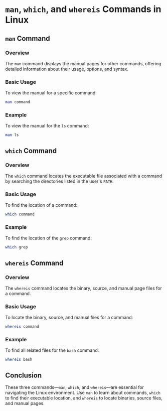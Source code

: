 
# `man`, `which`, and `whereis` Commands in Linux

## `man` Command

### Overview

The `man` command displays the manual pages for other commands, offering detailed information about their usage, options, and syntax.

### Basic Usage

To view the manual for a specific command:
```bash
man command
```

### Example

To view the manual for the `ls` command:
```bash
man ls
```

## `which` Command

### Overview

The `which` command locates the executable file associated with a command by searching the directories listed in the user's `PATH`.

### Basic Usage

To find the location of a command:
```bash
which command
```

### Example

To find the location of the `grep` command:
```bash
which grep
```

## `whereis` Command

### Overview

The `whereis` command locates the binary, source, and manual page files for a command.

### Basic Usage

To locate the binary, source, and manual files for a command:
```bash
whereis command
```

### Example

To find all related files for the `bash` command:
```bash
whereis bash
```

## Conclusion

These three commands—`man`, `which`, and `whereis`—are essential for navigating the Linux environment. Use `man` to learn about commands, `which` to find their executable location, and `whereis` to locate binaries, source files, and manual pages.

